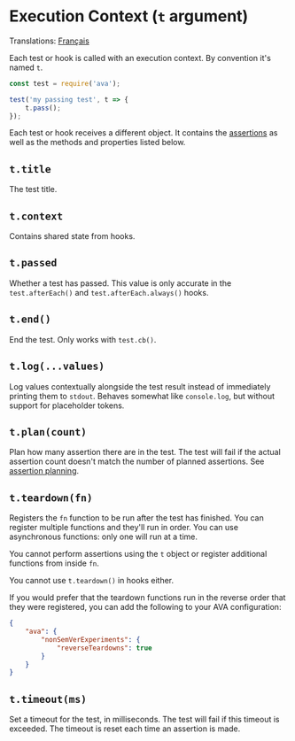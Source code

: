 # Execution Context (`t` argument)

Translations: [Français](https://github.com/avajs/ava-docs/blob/master/fr_FR/docs/02-execution-context.md)

Each test or hook is called with an execution context. By convention it's named `t`.

```js
const test = require('ava');

test('my passing test', t => {
	t.pass();
});
```

Each test or hook receives a different object. It contains the [assertions](./03-assertions.md) as well as the methods and properties listed below.

## `t.title`

The test title.

## `t.context`

Contains shared state from hooks.

## `t.passed`

Whether a test has passed. This value is only accurate in the `test.afterEach()` and `test.afterEach.always()` hooks.

## `t.end()`

End the test. Only works with `test.cb()`.

## `t.log(...values)`

Log values contextually alongside the test result instead of immediately printing them to `stdout`. Behaves somewhat like `console.log`, but without support for placeholder tokens.

## `t.plan(count)`

Plan how many assertion there are in the test. The test will fail if the actual assertion count doesn't match the number of planned assertions. See [assertion planning](./03-assertions.md#assertion-planning).

## `t.teardown(fn)`

Registers the `fn` function to be run after the test has finished. You can register multiple functions and they'll run in order. You can use asynchronous functions: only one will run at a time.

You cannot perform assertions using the `t` object or register additional functions from inside `fn`.

You cannot use `t.teardown()` in hooks either.

If you would prefer that the teardown functions run in the reverse order that they were registered, you can add the following to your AVA configuration:

```json
{
	"ava": {
		"nonSemVerExperiments": {
			"reverseTeardowns": true
		}
	}
}
```

## `t.timeout(ms)`

Set a timeout for the test, in milliseconds. The test will fail if this timeout is exceeded. The timeout is reset each time an assertion is made.
